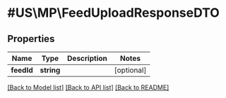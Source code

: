 # #US\MP\FeedUploadResponseDTO

## Properties

Name | Type | Description | Notes
------------ | ------------- | ------------- | -------------
**feedId** | **string** |  | [optional]


[[Back to Model list]](../) [[Back to API list]](../../Api/US/MP) [[Back to README]](../../README.md)

